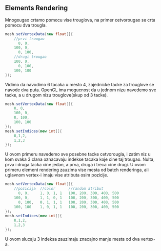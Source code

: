 ## Elements Rendering
Mnogougao crtamo pomocu vise trouglova, na primer cetvorougao se crta pomocu dva trougla.
```java
mesh.setVertexData(new float[]{
    //prvi trougao
      0, 0,
    100, 0,
      0, 100,
    //drugi trougao
    100, 0,
      0, 100,
    100, 100
});
```
Vidimo da navodimo 6 tacaka u mesto 4, zajednicke tacke za trouglove se navode dva puta.
OpenGL ima mogucnost da u jednom nizu navedemo sve tacke, a u drugom nizu trouglove(skup od 3 tacke).
```java
mesh.setVertexData(new float[]{
    0, 0,
    100, 0,
    0, 100,
    100, 100
});
mesh.setIndices(new int[]{
    0,1,2,
    1,2,3
});
```
U ovom primeru navedemo sve posebne tacke cetvorougla, i zatim niz u kom svaka 3 clana oznacavaju indekse 
tacaka koje cine taj trougao. Nulta, prva i druga tacka cine jedan, a prva, druga i treca cine drugi.
U ovom primeru element rendering zauzima vise mesta od batch renderinga, ali uglavnom vertex-i imaju vise atributa
osim pozicije.
```java
mesh.setVertexData(new float[]{
    //pozicija  //color      //random atribut
      0, 0,     1, 0, 1, 1   100, 200, 300, 400, 500
    100, 0,     1, 1, 0, 1   100, 200, 300, 400, 500
      0, 100,   0, 1, 1, 1   100, 200, 300, 400, 500
    100, 100    1, 0, 1, 1   100, 200, 300, 400, 500
});
mesh.setIndices(new int[]{
    0,1,2,
    1,2,3
});
```
U ovom slucaju 3 indeksa zauzimaju znacajno manje mesta od dva vertex-a.